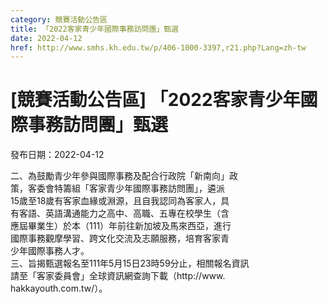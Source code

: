 ```yaml
---
category: 競賽活動公告區
title: 「2022客家青少年國際事務訪問團」甄選
date: 2022-04-12
href: http://www.smhs.kh.edu.tw/p/406-1000-3397,r21.php?Lang=zh-tw
---
```


# [競賽活動公告區] 「2022客家青少年國際事務訪問團」甄選

發布日期：2022-04-12

二、為鼓勵青少年參與國際事務及配合行政院「新南向」政  
策，客委會特籌組「客家青少年國際事務訪問團」，遴派  
15歲至18歲有客家血緣或淵源，且自我認同為客家人，具  
有客語、英語溝通能力之高中、高職、五專在校學生（含  
應屆畢業生）於本（111）年前往新加坡及馬來西亞，進行  
國際事務觀摩學習、跨文化交流及志願服務，培育客家青  
少年國際事務人才。  
三、旨揭甄選報名至111年5月15日23時59分止，相關報名資訊  
請至「客家委員會」全球資訊網查詢下載（http://www.  
hakkayouth.com.tw/）。

